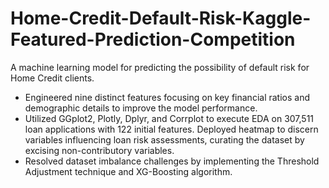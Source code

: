 # Home-Credit-Default-Risk-Kaggle-Featured-Prediction-Competition
A machine learning model for predicting the possibility of default risk for Home Credit clients.

-	Engineered nine distinct features focusing on key financial ratios and demographic details to improve the model performance.
-	Utilized GGplot2, Plotly, Dplyr, and Corrplot to execute EDA on 307,511 loan applications with 122 initial features. Deployed heatmap to discern variables influencing loan risk assessments, curating the dataset by excising non-contributory variables.
-	Resolved dataset imbalance challenges by implementing the Threshold Adjustment technique and XG-Boosting algorithm.

